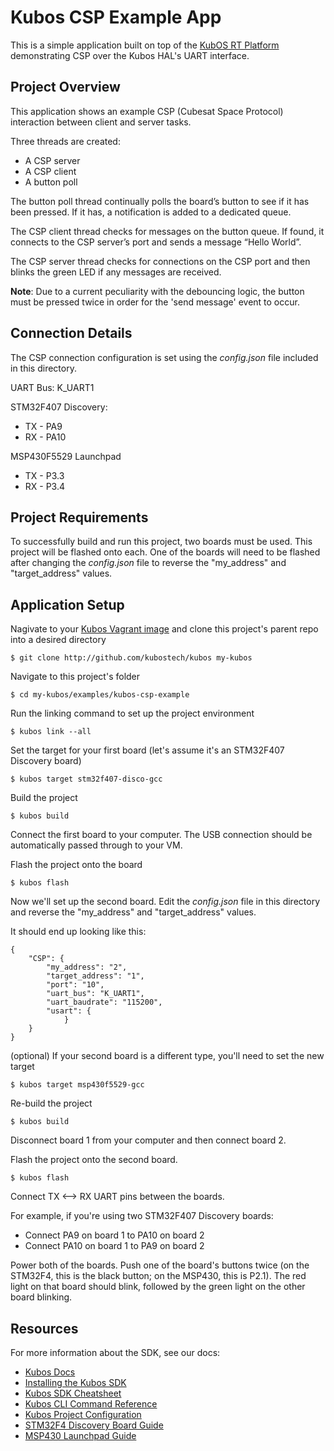 # Kubos CSP Example App

This is a simple application built on top of the [KubOS RT Platform](https://github.com/kubostech/kubos/tree/master/kubos-rt) demonstrating CSP over the Kubos HAL's UART interface.

## Project Overview

This application shows an example CSP (Cubesat Space Protocol) interaction between client and server tasks.

Three threads are created:
  - A CSP server
  - A CSP client
  - A button poll

The button poll thread continually polls the board’s button to see if it has been pressed. If it has, a notification is added to a dedicated queue.

The CSP client thread checks for messages on the button queue. If found, it connects to the CSP server’s port and sends a message “Hello World”.

The CSP server thread checks for connections on the CSP port and then blinks the green LED if any messages are received.

**Note**: Due to a current peculiarity with the debouncing logic, the button must be pressed twice in order for the 'send message' event to occur.

## Connection Details

The CSP connection configuration is set using the *config.json* file included in this directory.

UART Bus: K_UART1

STM32F407 Discovery:
  - TX - PA9
  - RX - PA10

MSP430F5529 Launchpad
  - TX - P3.3
  - RX - P3.4
  
## Project Requirements

To successfully build and run this project, two boards must be used. This project will be flashed onto each.
One of the boards will need to be flashed after changing the *config.json* file to reverse the "my_address" and "target_address" 
values.

## Application Setup

Nagivate to your [Kubos Vagrant image](docs.kubos.co/sdk-installing.html) and clone this project's parent repo into a desired directory

    $ git clone http://github.com/kubostech/kubos my-kubos
    
Navigate to this project's folder

    $ cd my-kubos/examples/kubos-csp-example
    
Run the linking command to set up the project environment

    $ kubos link --all
    
Set the target for your first board (let's assume it's an STM32F407 Discovery board)

    $ kubos target stm32f407-disco-gcc
    
Build the project

    $ kubos build
    
Connect the first board to your computer. The USB connection should be automatically passed through to your VM.

Flash the project onto the board

    $ kubos flash
    
Now we'll set up the second board. Edit the *config.json* file in this directory and reverse the "my_address" and "target_address" values.

It should end up looking like this:

    {
        "CSP": {
            "my_address": "2",
            "target_address": "1",
            "port": "10",
            "uart_bus": "K_UART1",
            "uart_baudrate": "115200",
            "usart": {            
                }
        }
    }
    
(optional) If your second board is a different type, you'll need to set the new target

    $ kubos target msp430f5529-gcc

Re-build the project

    $ kubos build

Disconnect board 1 from your computer and then connect board 2.

Flash the project onto the second board.    

    $ kubos flash
    
Connect TX <--> RX UART pins between the boards.

For example, if you're using two STM32F407 Discovery boards:

  - Connect PA9 on board 1 to PA10 on board 2
  - Connect PA10 on board 1 to PA9 on board 2 

Power both of the boards. Push one of the board's buttons twice (on the STM32F4, this is the black button; on the MSP430, this is P2.1).
The red light on that board should blink, followed by the green light on the other board blinking.

## Resources

For more information about the SDK, see our docs:

- [Kubos Docs](http://docs.kubos.co)
- [Installing the Kubos SDK](http://docs.kubos.co/latest/sdk-installing.html)
- [Kubos SDK Cheatsheet](http://docs.kubos.co/latest/sdk-cheatsheet.html) 
- [Kubos CLI Command Reference](http://docs.kubos.co/latest/sdk-reference.html) 
- [Kubos Project Configuration](http://docs.kubos.co/latest/sdk-project-config.html)
- [STM32F4 Discovery Board Guide](http://docs.kubos.co/latest/stm32f4-discovery-board-guide.html) 
- [MSP430 Launchpad Guide](http://docs.kubos.co/latest/msp430-launchpad-guide.html) 

    
    
